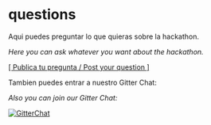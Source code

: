 # questions

Aqui puedes preguntar lo que quieras sobre la hackathon.

_Here you can ask whatever you want about the hackathon._

[[ Publica tu pregunta / Post your question ]](https://github.com/HackSantiago/questions/issues/new)

Tambien puedes entrar a nuestro Gitter Chat:

_Also you can join our Gitter Chat:_

[![GitterChat](https://img.shields.io/badge/gitter-join%20chat-1dce73.svg)](https://gitter.im/HackSantiago)
